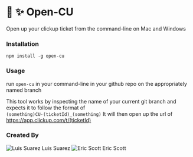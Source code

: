 # 📂 ✨ Open-CU
Open up your clickup ticket from the command-line on Mac and Windows

### Installation
`npm install -g open-cu`

### Usage
run `open-cu` in your command-line in your github repo on the appropriately named branch

This tool works by inspecting the name of your current git branch and expects it to follow the format of  
`(something)CU-(ticketId)_(something)`
It will then open up the url of https://app.clickup.com/t/(ticketId)

### Created By
<img src="https://github.com/suarezluis.png?size=50" alt="Luis Suarez"/> Luis Suarez
<img src="https://github.com/thunderducky.png?size=50" alt="Eric Scott"/> Eric Scott
